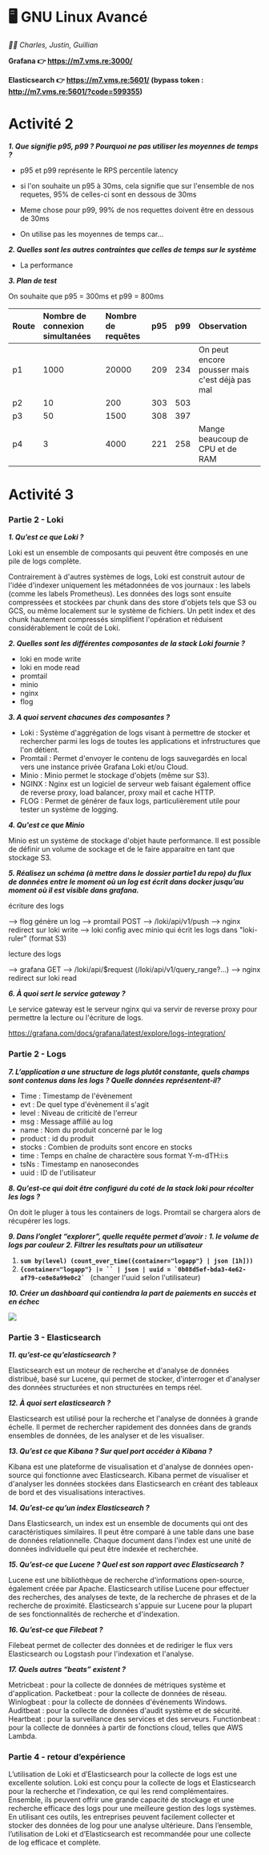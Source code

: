 # 🖥 GNU Linux Avancé

*👨‍💻 Charles, Justin, Guillian*

**Grafana 👉 https://m7.vms.re:3000/**

**Elasticsearch 👉 https://m7.vms.re:5601/ (bypass token : http://m7.vms.re:5601/?code=599355)**


# Activité 2


***1. Que signifie p95, p99 ? Pourquoi ne pas utiliser les moyennes de temps ?***

- p95 et p99 représente le RPS percentile latency
- si l'on souhaite un p95 à 30ms, cela signifie que sur l'ensemble de nos requetes, 95% de celles-ci sont en dessous de 30ms
- Meme chose pour p99, 99% de nos requettes doivent être en dessous de 30ms

- On utilise pas les moyennes de temps car...


***2. Quelles sont les autres contraintes que celles de temps sur le système***

- La performance


***3. Plan de test***

On souhaite que p95 = 300ms et p99 = 800ms

| Route | Nombre de connexion simultanées | Nombre de requêtes | p95 | p99 | Observation                                    |
| ----- |:------------------------------- |:------------------ |:--- |:--- |:---------------------------------------------- |
| p1    | 1000                            | 20000              | 209 | 234 | On peut encore pousser mais c'est déjà pas mal |
| p2    | 10                              | 200                | 303 | 503 |                                                |
| p3    | 50                              | 1500               | 308 | 397 |                                                |
| p4    | 3                               | 4000               | 221 | 258 | Mange beaucoup de CPU et de RAM                |


# Activité 3

### Partie 2 - Loki

***1. Qu’est ce que Loki ?***

Loki est un ensemble de composants qui peuvent être composés en une pile de logs complète.

Contrairement à d'autres systèmes de logs, Loki est construit autour de l'idée d'indexer uniquement les métadonnées de vos journaux : les labels (comme les labels Prometheus). Les données des logs sont ensuite compressées et stockées par chunk dans des store d'objets tels que S3 ou GCS, ou même localement sur le système de fichiers. Un petit index et des chunk hautement compressés simplifient l'opération et réduisent considérablement le coût de Loki.


***2. Quelles sont les différentes composantes de la stack Loki fournie ?***

- loki en mode write
- loki en mode read
- promtail
- minio
- nginx
- flog


***3. A quoi servent chacunes des composantes ?***

- Loki : Système d'aggrégation de logs visant à permettre de stocker et rechercher parmi les logs de toutes les applications et infrstructures que l'on détient.  
- Promtail : Permet d'envoyer le contenu de logs sauvegardés en local vers une instance privée Grafana Loki et/ou Cloud.
- Minio : Minio permet le stockage d'objets (même sur S3).
- NGINX : Nginx est un logiciel de serveur web faisant également office de reverse proxy, load balancer, proxy mail et cache HTTP.
- FLOG : Permet de générer de faux logs, particulièrement utile pour tester un système de logging.


***4. Qu'est ce que Minio***

Minio est un système de stockage d'objet haute performance. Il est possible de définir un volume de sockage et de le faire apparaitre en tant que stockage S3.


***5. Réalisez un schéma (à mettre dans le dossier partie1 du repo) du flux de données entre le moment où un log est écrit dans docker jusqu’au moment où il est visible dans grafana.***

écriture des logs

--> flog génère un log
--> promtail POST --> /loki/api/v1/push
--> nginx redirect sur loki write
--> loki config avec minio qui écrit les logs dans "loki-ruler" (format S3)

lecture des logs

--> grafana GET --> /loki/api/$request (/loki/api/v1/query_range?...)
--> nginx redirect sur loki read


***6. À quoi sert le service gateway ?***

Le service gateway est le serveur nginx qui va servir de reverse proxy pour permettre la lecture ou l'écriture de logs.

https://grafana.com/docs/grafana/latest/explore/logs-integration/

### Partie 2 - Logs

***7. L’application a une structure de logs plutôt constante, quels champs sont contenus dans les logs ? Quelle données représentent-il?***

- Time : Timestamp de l'évènement
- evt : De quel type d'évènement il s'agit
- level : Niveau de criticité de l'erreur
- msg : Message affilié au log
- name : Nom du produit concerné par le log
- product : id du produit
- stocks : Combien de produits sont encore en stocks
- time : Temps en chaîne de charactère sous format Y-m-dTH:i:s
- tsNs : Timestamp en nanosecondes
- uuid : ID de l'utilisateur


***8. Qu’est-ce qui doit être configuré du coté de la stack loki pour récolter les logs ?***

On doit le pluger à tous les containers de logs. Promtail se chargera alors de récupérer les logs.


***9. Dans l’onglet “explorer”, quelle requête permet d’avoir :***
  ***1. le volume de logs par couleur***
  ***2. Filtrer les resultats pour un utilisateur***

1. **`sum by(level) (count_over_time({container="logapp"} | json [1h]))`**
2. **```{container="logapp"} |= `` | json | uuid = `0b08d5ef-bda3-4e62-af79-ce8e8a99e0c2` ```** (changer l'uuid selon l'utilisateur)


***10. Créer un dashboard qui contiendra la part de paiements en succès et en échec***

![](https://i.imgur.com/sieOMvr.png)

### Partie 3 - Elasticsearch

***11. qu’est-ce qu’elasticsearch ?***

Elasticsearch est un moteur de recherche et d'analyse de données distribué, basé sur Lucene, qui permet de stocker, d'interroger et d'analyser des données structurées et non structurées en temps réel.


***12. À quoi sert elasticsearch ?*** 

Elasticsearch est utilisé pour la recherche et l'analyse de données à grande échelle. Il permet de rechercher rapidement des données dans de grands ensembles de données, de les analyser et de les visualiser.


***13. Qu’est ce que Kibana ? Sur quel port accéder à Kibana ?***

Kibana est une plateforme de visualisation et d'analyse de données open-source qui fonctionne avec Elasticsearch. Kibana permet de visualiser et d'analyser les données stockées dans Elasticsearch en créant des tableaux de bord et des visualisations interactives.


***14. Qu’est-ce qu’un index Elasticsearch ?***

Dans Elasticsearch, un index est un ensemble de documents qui ont des caractéristiques similaires. Il peut être comparé à une table dans une base de données relationnelle. Chaque document dans l'index est une unité de données individuelle qui peut être indexée et recherchée.


***15. Qu’est-ce que Lucene ? Quel est son rapport avec Elasticsearch ?***

Lucene est une bibliothèque de recherche d'informations open-source, également créée par Apache. Elasticsearch utilise Lucene pour effectuer des recherches, des analyses de texte, de la recherche de phrases et de la recherche de proximité. Elasticsearch s'appuie sur Lucene pour la plupart de ses fonctionnalités de recherche et d'indexation.


***16. Qu’est-ce que Filebeat ?***

Filebeat permet de collecter des données et de rediriger le flux vers Elasticsearch ou Logstash pour l'indexation et l'analyse.


***17. Quels autres “beats” existent ?***

Metricbeat : pour la collecte de données de métriques système et d'application.
Packetbeat : pour la collecte de données de réseau.
Winlogbeat : pour la collecte de données d'événements Windows.
Auditbeat : pour la collecte de données d'audit système et de sécurité.
Heartbeat : pour la surveillance des services et des serveurs.
Functionbeat : pour la collecte de données à partir de fonctions cloud, telles que AWS Lambda.

### Partie 4 - retour d’expérience

L’utilisation de Loki et d’Elasticsearch pour la collecte de logs est une excellente solution. Loki est conçu pour la collecte de logs et Elasticsearch pour la recherche et l’indexation, ce qui les rend complémentaires. Ensemble, ils peuvent offrir une grande capacité de stockage et une recherche efficace des logs pour une meilleure gestion des logs systèmes. En utilisant ces outils, les entreprises peuvent facilement collecter et stocker des données de log pour une analyse ultérieure. Dans l’ensemble, l’utilisation de Loki et d’Elasticsearch est recommandée pour une collecte de log efficace et complète.
